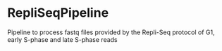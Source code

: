 # RepliSeqPipeline
Pipeline to process fastq files provided by the Repli-Seq protocol of G1, early S-phase and late S-phase reads
